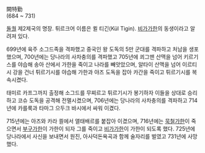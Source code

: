 闕特勤  
(684 ~ 731)

[돌궐](%EB%8F%8C%EA%B6%90.md) 제2제국의 명장. 튀르크어 이름은 퀼 티긴(Kül Tigin).
[비가가한](%EB%B9%84%EA%B0%80%EA%B0%80%ED%95%9C.md)의 동생이라고 알려져 있다.

699년에 육주 소그드족을 격파했고 중국인 왕 도독의 5만 군대를 격파하고 처남을 생포했으며, 700년에는 당나라의 사차충의를 격파했고
705년에 쾨그맨 산맥을 넘어 키르기스를 야습해 송아 산에서 가한을 죽이고 나라를 빼앗았으며, 알타이 산맥을 넘어 이르티시 강을 건너
튀르기시를 야습해 가한과 야즈 도독을 잡아 카간을 죽이고 튀르기시를 복속시켰다.

태미르 카프그까지 출정해 소그드를 무찌르고 튀르기시가 봉기하자 이들을 상대로 승리하고 코슈 도독을 공격해 전멸시켰으며, 706년에는 당나라의
사차충의를 격파하고 714년에 카를룩과 타마그 으두크 바시에서 싸워 이겼다.

715년에는 아즈와 카라 쾰에서 앨태배르를 붙잡아 이겼으며, 716년에는
[묵철가한](%EB%AC%B5%EC%B2%A0%EA%B0%80%ED%95%9C.md)이 죽으면서
[부구가한](%EB%B6%80%EA%B5%AC%EA%B0%80%ED%95%9C.md)이 가한이 되자 그를 죽이고
[비가가한](%EB%B9%84%EA%B0%80%EA%B0%80%ED%95%9C.md)이 가한이 되도록 했다. 725년에 당나라에서
사신을 보내면서 원진, 아사덕돈욕곡과 함께 술자리를 벌였고 731년에 사망했다.

